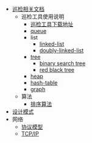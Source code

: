 - [巡检相关文档](/README.md)
  - 巡检工具使用说明
    - [巡检工具下载地址](/download.md)
    - [queue](queue/README.zh-CN.md)
    - list
      - [linked-list](linked-list/README.zh-CN.md)
      - [doubly-linked-list](doubly-linked-list/README.zh-CN.md)
    - [tree](tree/README.zh-CN.md)
      - [binary search tree](tree/binary-search-tree/README.md)
      - [red black tree](tree/red-black-tree/README.md)
    - [heap](heap/README.zh-CN.md)
    - [hash-table](hash-table/README.md)
    - [graph](graph/README.zh-CN.md)
  - 算法
    - [排序算法](/general/algorithm/algorithms/sorting.md)
- [设计模式](/general/design-pattern/README.md)
- 网络
  - [协议模型](/general/network/protocol-model.md)
  - [TCP/IP](/general/network/tcp-ip.md)